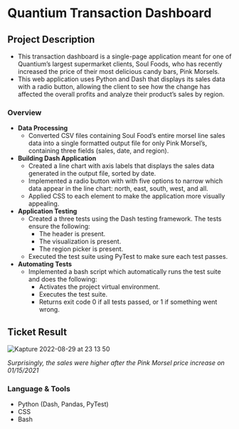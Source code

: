 # Quantium Transaction Dashboard

## **Project Description**
- This transaction dashboard is a single-page application meant for one of Quantium’s largest supermarket clients, Soul Foods, who has recently increased the price of their most delicious candy bars, Pink Morsels.
- This web application uses Python and Dash that displays its sales data with a radio button, allowing the client to see how the change has affected the overall profits and analyze their product’s sales by region.

### **Overview**

- **Data Processing**
  - Converted CSV files containing Soul Food’s entire morsel line sales data into a single formatted output file for only Pink Morsel’s, containing three fields (sales, date, and region).
- **Building Dash Application**
  - Created a line chart with axis labels that displays the sales data generated in the output file, sorted by date.
  - Implemented a radio button with with five options to narrow which data appear in the line chart: north, east, south, west, and all.
  - Applied CSS to each element to make the application more visually appealing.
- **Application Testing**
    - Created a three tests using the Dash testing framework. The tests ensure the following:
      - The header is present.
      - The visualization is present.
      - The region picker is present.
    - Executed the test suite using PyTest to make sure each test passes.
- **Automating Tests**
  - Implemented a bash script which automatically runs the test suite and does the following:
    - Activates the project virtual environment.
    - Executes the test suite.
    - Returns exit code 0 if all tests passed, or 1 if something went wrong.

## Ticket Result
![Kapture 2022-08-29 at 23 13 50](https://user-images.githubusercontent.com/94224903/187363392-509cf841-c2d1-42db-a468-249be0cd740c.gif)

*Surprisingly, the sales were higher after the Pink Morsel price increase on 01/15/2021*

### Language **& Tools**

- Python (Dash, Pandas, PyTest)
- CSS
- Bash




